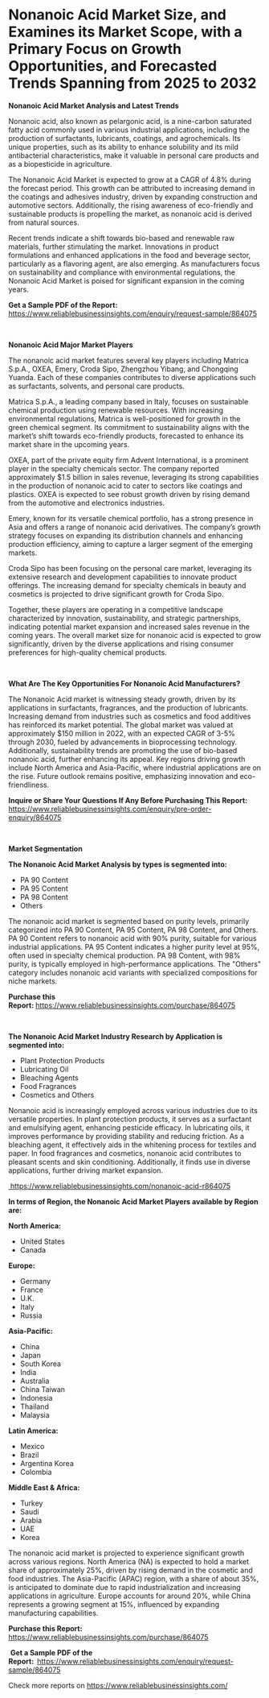 <p><h1>Nonanoic Acid Market Size, and Examines its Market Scope, with a Primary Focus on Growth Opportunities, and Forecasted Trends Spanning from 2025 to 2032</h1></p><p><strong>Nonanoic Acid Market Analysis and Latest Trends</strong></p>
<p><p>Nonanoic acid, also known as pelargonic acid, is a nine-carbon saturated fatty acid commonly used in various industrial applications, including the production of surfactants, lubricants, coatings, and agrochemicals. Its unique properties, such as its ability to enhance solubility and its mild antibacterial characteristics, make it valuable in personal care products and as a biopesticide in agriculture.</p><p>The Nonanoic Acid Market is expected to grow at a CAGR of 4.8% during the forecast period. This growth can be attributed to increasing demand in the coatings and adhesives industry, driven by expanding construction and automotive sectors. Additionally, the rising awareness of eco-friendly and sustainable products is propelling the market, as nonanoic acid is derived from natural sources. </p><p>Recent trends indicate a shift towards bio-based and renewable raw materials, further stimulating the market. Innovations in product formulations and enhanced applications in the food and beverage sector, particularly as a flavoring agent, are also emerging. As manufacturers focus on sustainability and compliance with environmental regulations, the Nonanoic Acid Market is poised for significant expansion in the coming years.</p></p>
<p><strong>Get a Sample PDF of the Report:&nbsp;</strong> <a href="https://www.reliablebusinessinsights.com/enquiry/request-sample/864075?utm_campaign=2098&utm_medium=2&utm_source=Github&utm_content=ia&utm_term=30012025&utm_id=nonanoic-acid">https://www.reliablebusinessinsights.com/enquiry/request-sample/864075</a></p>
<p>&nbsp;</p>
<p><strong>Nonanoic Acid Major Market Players</strong></p>
<p><p>The nonanoic acid market features several key players including Matrica S.p.A., OXEA, Emery, Croda Sipo, Zhengzhou Yibang, and Chongqing Yuanda. Each of these companies contributes to diverse applications such as surfactants, solvents, and personal care products.</p><p>Matrica S.p.A., a leading company based in Italy, focuses on sustainable chemical production using renewable resources. With increasing environmental regulations, Matrica is well-positioned for growth in the green chemical segment. Its commitment to sustainability aligns with the market’s shift towards eco-friendly products, forecasted to enhance its market share in the upcoming years.</p><p>OXEA, part of the private equity firm Advent International, is a prominent player in the specialty chemicals sector. The company reported approximately $1.5 billion in sales revenue, leveraging its strong capabilities in the production of nonanoic acid to cater to sectors like coatings and plastics. OXEA is expected to see robust growth driven by rising demand from the automotive and electronics industries.</p><p>Emery, known for its versatile chemical portfolio, has a strong presence in Asia and offers a range of nonanoic acid derivatives. The company’s growth strategy focuses on expanding its distribution channels and enhancing production efficiency, aiming to capture a larger segment of the emerging markets.</p><p>Croda Sipo has been focusing on the personal care market, leveraging its extensive research and development capabilities to innovate product offerings. The increasing demand for specialty chemicals in beauty and cosmetics is projected to drive significant growth for Croda Sipo.</p><p>Together, these players are operating in a competitive landscape characterized by innovation, sustainability, and strategic partnerships, indicating potential market expansion and increased sales revenue in the coming years. The overall market size for nonanoic acid is expected to grow significantly, driven by the diverse applications and rising consumer preferences for high-quality chemical products.</p></p>
<p>&nbsp;</p>
<p><strong>What Are The Key Opportunities For Nonanoic Acid Manufacturers?</strong></p>
<p><p>The Nonanoic Acid market is witnessing steady growth, driven by its applications in surfactants, fragrances, and the production of lubricants. Increasing demand from industries such as cosmetics and food additives has reinforced its market potential. The global market was valued at approximately $150 million in 2022, with an expected CAGR of 3-5% through 2030, fueled by advancements in bioprocessing technology. Additionally, sustainability trends are promoting the use of bio-based nonanoic acid, further enhancing its appeal. Key regions driving growth include North America and Asia-Pacific, where industrial applications are on the rise. Future outlook remains positive, emphasizing innovation and eco-friendliness.</p></p>
<p><strong>Inquire or Share Your Questions If Any Before Purchasing This Report:</strong> <a href="https://www.reliablebusinessinsights.com/enquiry/pre-order-enquiry/864075?utm_campaign=2098&utm_medium=2&utm_source=Github&utm_content=ia&utm_term=30012025&utm_id=nonanoic-acid">https://www.reliablebusinessinsights.com/enquiry/pre-order-enquiry/864075</a></p>
<p>&nbsp;</p>
<p><strong>Market Segmentation</strong></p>
<p><strong>The Nonanoic Acid Market Analysis by types is segmented into:</strong></p>
<p><ul><li>PA 90 Content</li><li>PA 95 Content</li><li>PA 98 Content</li><li>Others</li></ul></p>
<p><p>The nonanoic acid market is segmented based on purity levels, primarily categorized into PA 90 Content, PA 95 Content, PA 98 Content, and Others. PA 90 Content refers to nonanoic acid with 90% purity, suitable for various industrial applications. PA 95 Content indicates a higher purity level at 95%, often used in specialty chemical production. PA 98 Content, with 98% purity, is typically employed in high-performance applications. The "Others" category includes nonanoic acid variants with specialized compositions for niche markets.</p></p>
<p><strong>Purchase this Report:&nbsp;</strong><a href="https://www.reliablebusinessinsights.com/purchase/864075?utm_campaign=2098&utm_medium=2&utm_source=Github&utm_content=ia&utm_term=30012025&utm_id=nonanoic-acid">https://www.reliablebusinessinsights.com/purchase/864075</a></p>
<p>&nbsp;</p>
<p><strong>The Nonanoic Acid Market Industry Research by Application is segmented into:</strong></p>
<p><ul><li>Plant Protection Products</li><li>Lubricating Oil</li><li>Bleaching Agents</li><li>Food Fragrances</li><li>Cosmetics and Others</li></ul></p>
<p><p>Nonanoic acid is increasingly employed across various industries due to its versatile properties. In plant protection products, it serves as a surfactant and emulsifying agent, enhancing pesticide efficacy. In lubricating oils, it improves performance by providing stability and reducing friction. As a bleaching agent, it effectively aids in the whitening process for textiles and paper. In food fragrances and cosmetics, nonanoic acid contributes to pleasant scents and skin conditioning. Additionally, it finds use in diverse applications, further driving market expansion.</p></p>
<p><a href="https://www.reliablebusinessinsights.com/nonanoic-acid-r864075?utm_campaign=2098&utm_medium=2&utm_source=Github&utm_content=ia&utm_term=30012025&utm_id=nonanoic-acid">&nbsp;https://www.reliablebusinessinsights.com/nonanoic-acid-r864075</a></p>
<p><strong>In terms of Region, the Nonanoic Acid Market Players available by Region are:</strong></p>
<p>
    <p> <strong> North America: </strong>
        <ul>
            <li>United States</li>
            <li>Canada</li>
        </ul>
        </p> 
    <p> <strong> Europe: </strong>
        <ul>
            <li>Germany</li>
            <li>France</li>
            <li>U.K.</li>
            <li>Italy</li>
            <li>Russia</li>
        </ul>
        </p> 
    <p> <strong> Asia-Pacific: </strong>
        <ul>
            <li>China</li>
            <li>Japan</li>
            <li>South Korea</li>
            <li>India</li>
            <li>Australia</li>
            <li>China Taiwan</li>
            <li>Indonesia</li>
            <li>Thailand</li>
            <li>Malaysia</li>
        </ul>
        </p> 
    <p> <strong> Latin America: </strong>
        <ul>
            <li>Mexico</li>
            <li>Brazil</li>
            <li>Argentina Korea</li>
            <li>Colombia</li>
        </ul>
        </p> 
    <p> <strong> Middle East & Africa: </strong>
        <ul>
            <li>Turkey</li>
            <li>Saudi</li>
            <li>Arabia</li>
            <li>UAE</li>
            <li>Korea</li>
        </ul>
    </p>
    </p>
<p><p>The nonanoic acid market is projected to experience significant growth across various regions. North America (NA) is expected to hold a market share of approximately 25%, driven by rising demand in the cosmetic and food industries. The Asia-Pacific (APAC) region, with a share of about 35%, is anticipated to dominate due to rapid industrialization and increasing applications in agriculture. Europe accounts for around 20%, while China represents a growing segment at 15%, influenced by expanding manufacturing capabilities.</p></p>
<p><strong>Purchase this Report: </strong><a href="https://www.reliablebusinessinsights.com/purchase/864075?utm_campaign=2098&utm_medium=2&utm_source=Github&utm_content=ia&utm_term=30012025&utm_id=nonanoic-acid">https://www.reliablebusinessinsights.com/purchase/864075</a></p>
<p>&nbsp;<strong>Get a Sample PDF of the Report:&nbsp;&nbsp;</strong><a href="https://www.reliablebusinessinsights.com/enquiry/request-sample/864075?utm_campaign=2098&utm_medium=2&utm_source=Github&utm_content=ia&utm_term=30012025&utm_id=nonanoic-acid">https://www.reliablebusinessinsights.com/enquiry/request-sample/864075</a></p>
<p><strong></strong></p>
<p>Check more reports on <a href="https://www.reliablebusinessinsights.com/?utm_campaign=2098&utm_medium=2&utm_source=Github&utm_content=ia&utm_term=30012025&utm_id=nonanoic-acid">https://www.reliablebusinessinsights.com/</a></p>